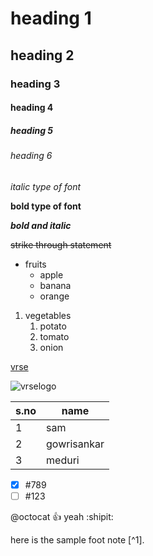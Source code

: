 # heading 1
## heading 2
### heading 3
#### heading 4
##### heading 5
###### heading 6

*italic type of font*

**bold type of font**

***bold and italic***

~~strike through statement~~

* fruits
  * apple
  * banana
  * orange

1. vegetables
   1. potato
   2. tomato
   3. onion

[vrse](www.vrsiddhartha.ac.in)

![vrselogo](https://media-exp1.licdn.com/dms/image/C560BAQGbAiPVpuduog/company-logo_200_200/0/1519910035558?e=2159024400&v=beta&t=nony492PL6EDYUpe2DTH2MK9yWpAiy-9nApiWjIuu3A)

s.no|name
----|-----
1|sam
2|gowrisankar
3|meduri

- [x] #789
- [ ] #123 

@octocat :+1: yeah :shipit:

here is the sample foot note [^1].

